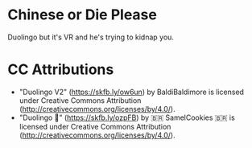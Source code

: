 # Chinese or Die Please

Duolingo but it's VR and he's trying to kidnap you.

# CC Attributions

- "Duolingo V2" (https://skfb.ly/ow6un) by BaldiBaldimore is licensed under Creative Commons Attribution (http://creativecommons.org/licenses/by/4.0/).
- "Duolingo 🦉" (https://skfb.ly/ozpFB) by 🇧🇷 SamelCookies 🇧🇷 is licensed under Creative Commons Attribution (http://creativecommons.org/licenses/by/4.0/).
